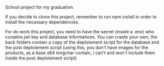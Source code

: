 School project for my graduation.

If you decide to clone this project, remember to run npm install in order to install the necessary dependencies.

For do work this project, you need to have the secret (inside a .env) who conatins jwt key and database informations. You can craete your own, the back folders contain a copy of the deploiement script for the database and the post deploiement script (using this, you don't have images for the products, as a base x64 longchar contain, i can't and won't include them inside the post deploiement script)

